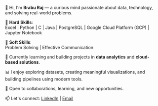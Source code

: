 👋 Hi, I'm **Brabu Raj** — a curious mind passionate about data, technology, and solving real-world problems.

🔧 **Hard Skills**:  
Excel | Python | C | Java | PostgreSQL | Google Cloud Platform (GCP) | Jupyter Notebook

🧠 **Soft Skills**:  
Problem Solving | Effective Communication

🌱 Currently learning and building projects in **data analytics** and **cloud-based solutions**.

📊 I enjoy exploring datasets, creating meaningful visualizations, and building pipelines using modern tools.

🚀 Open to collaborations, learning, and new opportunities.

📫 Let's connect: [LinkedIn](https://www.linkedin.com/in/brabu-raj/) | [Email](braburaj.it@gmail.com)
